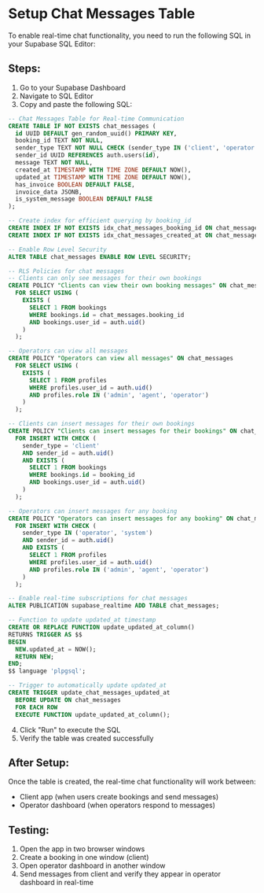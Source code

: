 # Setup Chat Messages Table

To enable real-time chat functionality, you need to run the following SQL in your Supabase SQL Editor:

## Steps:

1. Go to your Supabase Dashboard
2. Navigate to SQL Editor
3. Copy and paste the following SQL:

```sql
-- Chat Messages Table for Real-time Communication
CREATE TABLE IF NOT EXISTS chat_messages (
  id UUID DEFAULT gen_random_uuid() PRIMARY KEY,
  booking_id TEXT NOT NULL,
  sender_type TEXT NOT NULL CHECK (sender_type IN ('client', 'operator', 'system')),
  sender_id UUID REFERENCES auth.users(id),
  message TEXT NOT NULL,
  created_at TIMESTAMP WITH TIME ZONE DEFAULT NOW(),
  updated_at TIMESTAMP WITH TIME ZONE DEFAULT NOW(),
  has_invoice BOOLEAN DEFAULT FALSE,
  invoice_data JSONB,
  is_system_message BOOLEAN DEFAULT FALSE
);

-- Create index for efficient querying by booking_id
CREATE INDEX IF NOT EXISTS idx_chat_messages_booking_id ON chat_messages(booking_id);
CREATE INDEX IF NOT EXISTS idx_chat_messages_created_at ON chat_messages(created_at);

-- Enable Row Level Security
ALTER TABLE chat_messages ENABLE ROW LEVEL SECURITY;

-- RLS Policies for chat messages
-- Clients can only see messages for their own bookings
CREATE POLICY "Clients can view their own booking messages" ON chat_messages
  FOR SELECT USING (
    EXISTS (
      SELECT 1 FROM bookings 
      WHERE bookings.id = chat_messages.booking_id 
      AND bookings.user_id = auth.uid()
    )
  );

-- Operators can view all messages
CREATE POLICY "Operators can view all messages" ON chat_messages
  FOR SELECT USING (
    EXISTS (
      SELECT 1 FROM profiles 
      WHERE profiles.user_id = auth.uid() 
      AND profiles.role IN ('admin', 'agent', 'operator')
    )
  );

-- Clients can insert messages for their own bookings
CREATE POLICY "Clients can insert messages for their bookings" ON chat_messages
  FOR INSERT WITH CHECK (
    sender_type = 'client' 
    AND sender_id = auth.uid()
    AND EXISTS (
      SELECT 1 FROM bookings 
      WHERE bookings.id = booking_id 
      AND bookings.user_id = auth.uid()
    )
  );

-- Operators can insert messages for any booking
CREATE POLICY "Operators can insert messages for any booking" ON chat_messages
  FOR INSERT WITH CHECK (
    sender_type IN ('operator', 'system')
    AND sender_id = auth.uid()
    AND EXISTS (
      SELECT 1 FROM profiles 
      WHERE profiles.user_id = auth.uid() 
      AND profiles.role IN ('admin', 'agent', 'operator')
    )
  );

-- Enable real-time subscriptions for chat messages
ALTER PUBLICATION supabase_realtime ADD TABLE chat_messages;

-- Function to update updated_at timestamp
CREATE OR REPLACE FUNCTION update_updated_at_column()
RETURNS TRIGGER AS $$
BEGIN
  NEW.updated_at = NOW();
  RETURN NEW;
END;
$$ language 'plpgsql';

-- Trigger to automatically update updated_at
CREATE TRIGGER update_chat_messages_updated_at 
  BEFORE UPDATE ON chat_messages 
  FOR EACH ROW 
  EXECUTE FUNCTION update_updated_at_column();
```

4. Click "Run" to execute the SQL
5. Verify the table was created successfully

## After Setup:

Once the table is created, the real-time chat functionality will work between:
- Client app (when users create bookings and send messages)
- Operator dashboard (when operators respond to messages)

## Testing:

1. Open the app in two browser windows
2. Create a booking in one window (client)
3. Open operator dashboard in another window
4. Send messages from client and verify they appear in operator dashboard in real-time
